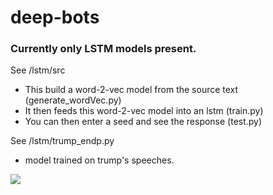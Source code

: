 # deep-bots
### Currently only LSTM models present. 

See /lstm/src
- This build a word-2-vec model from the source text (generate_wordVec.py) 
- It then feeds this word-2-vec model into an lstm (train.py)
- You can then enter a seed and see the response (test.py)

See /lstm/trump_endp.py
- model trained on trump's speeches.


![]({{site.baseurl}}/https://media.giphy.com/media/11eVOYwCqmNEWY/giphy.gif)
